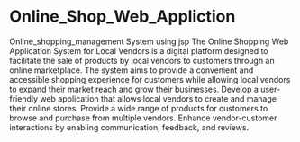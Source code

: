 # Online_Shop_Web_Appliction
Online_shopping_management System using jsp
The Online Shopping Web Application System for Local Vendors is a digital platform designed to facilitate the sale of products by local vendors to customers through an online marketplace.
The system aims to provide a convenient and accessible shopping experience for customers while allowing local vendors to expand their market reach and grow their businesses. Develop a user-friendly web application that allows local vendors to create and manage their online stores.
Provide a wide range of products for customers to browse and purchase from multiple vendors.
Enhance vendor-customer interactions by enabling communication, feedback, and reviews.
